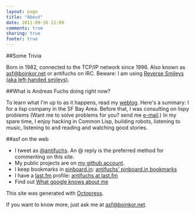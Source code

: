 ```yaml
---
layout: page
title: "About"
date: 2011-09-26 21:09
comments: true
sharing: true
footer: true
---
```

##Some Trivia

Born in 1982, connected to the TCP/IP network since 1996. Also known as [asf@boinkor.net](mailto:asf@boinkor.net) or antifuchs on IRC. Beware: I am using [Reverse Smileys (aka left-handed smileys)](/reverse_smileys.html).

##What is Andreas Fuchs doing right now?

To learn what I'm up to as it happens, read my [weblog](http://boinkor.net). Here's a summary: I for a lisp company in the SF Bay Area. Before that, I was consulting on lispy problems (Want me to solve problems for you? send me [e-mail](mailto:asf@boinkor.net).) In my spare time, I enjoy hacking in Common Lisp, building robots, listening to music, listening to and reading and watching good stories.

##asf on the web

* I tweet as [@antifuchs](http://twitter.com/antifuchs). An @ reply is
  the preferred method for commenting on this site.
* My public projects are on [my github account](https://github.com/antifuchs).
* I keep bookmarks in [pinboard.in](http://pinboard.in):
  [antifuchs' pinboard.in bookmarks](http://pinboard.in/u:antifuchs)
* I have a [last.fm](http://last.fm) profile:
  [antifuchs at last.fm](http://www.last.fm/user/antifuchs/)
* Find out [What google knows about me](http://www.google.at/search?q=antifuchs)

This site was generated with [Octopress](http://octopress.org/).

If you want to know more, just ask me at [asf@boinkor.net](mailto:asf@boinkor.net). 
